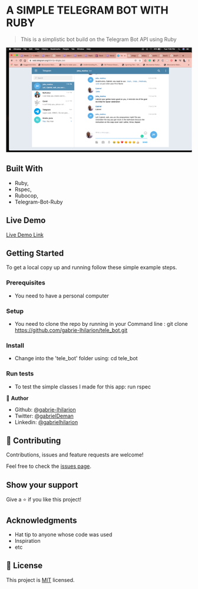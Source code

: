 # A SIMPLE TELEGRAM BOT WITH RUBY 

> This is a simplistic bot build on the Telegram Bot API using Ruby

![screenshot](./screenshot.png)


## Built With

- Ruby,
- Rspec,
- Rubocop,
- Telegram-Bot-Ruby

## Live Demo

[Live Demo Link](https://t.me/igbo_bot)


## Getting Started


To get a local copy up and running follow these simple example steps.

### Prerequisites
 * You need to have a personal computer
### Setup
 * You need to clone the repo by running in your Command line : git clone https://github.com/gabrie-lhilarion/tele_bot.git
### Install
 * Change into the 'tele_bot' folder using: cd tele_bot
### Run tests
* To test the simple classes I made for this app: run rspec 
 





👤 **Author**

- Github: [@gabrie-lhilarion](https://github.com/gabrie-lhilarion)
- Twitter: [@gabrielDeman](https://twitter.com/gabrielDeman)
- Linkedin: [@gabrielhilarion](https://linkedin.com/gabrielhilarion)
 
## 🤝 Contributing

Contributions, issues and feature requests are welcome!

Feel free to check the [issues page](issues/).

## Show your support

Give a ⭐️ if you like this project!

## Acknowledgments

- Hat tip to anyone whose code was used
- Inspiration
- etc

## 📝 License

This project is [MIT](lic.url) licensed.
